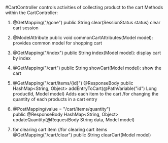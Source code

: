 #CartController controls activities of collecting product to the cart
Methods within the CartController:

1. @GetMapping("/gone")
 public String clear(SessionStatus status)  clear cart  session

2. @ModelAttribute public void commonCartAttributes(Model model): provides common model for shopping cart

3. @GetMapping("/index") public String index(Model model): display cart by index

4. @GetMapping("/cart")  public String showCart(Model model): show the cart

5.   @GetMapping("/cart/items/{id}")
       @ResponseBody
       public  HashMap<String, Object>  addEntryToCart(@PathVariable("id") Long productId, Model model)
Adds each item to the cart /for changing the quantity of each products in a cart entry
6. @PostMapping(value = "/cart/items/quantity")                          
    public @ResponseBody HashMap<String, Object> updateQuantity(@RequestBody String  data, Model model) 

7. for clearing cart item
 //for clearing cart items
    @GetMapping("/cart/clear")
    public String clearCart(Model model)
